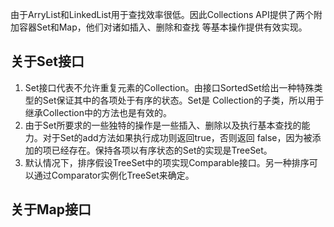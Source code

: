 由于ArryList和LinkedList用于查找效率很低。因此Collections API提供了两个附加容器Set和Map，他们对诸如插入、删除和查找
等基本操作提供有效实现。
## 关于Set接口
1. Set接口代表不允许重复元素的Collection。由接口SortedSet给出一种特殊类型的Set保证其中的各项处于有序的状态。Set是
Collection的子类，所以用于继承Collection中的方法也是有效的。
1. 由于Set所要求的一些独特的操作是一些插入、删除以及执行基本查找的能力。对于Set的add方法如果执行成功则返回true，否则返回
false，因为被添加的项已经存在。保持各项以有序状态的Set的实现是TreeSet。
1. 默认情况下，排序假设TreeSet中的项实现Comparable接口。另一种排序可以通过Comparator实例化TreeSet来确定。
## 关于Map接口